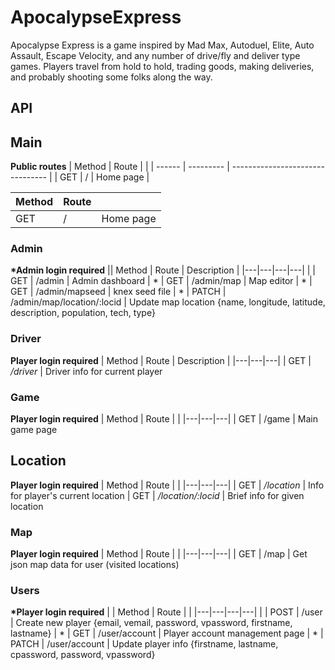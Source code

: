 # ApocalypseExpress

Apocalypse Express is a game inspired by Mad Max, Autoduel, Elite, Auto Assault, Escape Velocity, and any number of drive/fly and deliver type games. Players travel from hold to hold, trading goods, making deliveries, and probably shooting some folks along the way.

## API

## Main
**Public routes**
| Method | Route     |                                  |
| ------ | --------- | -------------------------------- |
| GET    | /         | Home page                        |

| Method | Route     |                                  |
| ------ | --------- | -------------------------------- |
| GET    | /         | Home page                        |


### Admin
**\*Admin login required**
|| Method | Route | Description |
|---|---|---|---|
|  | GET | /admin | Admin dashboard
| * | GET | /admin/map | Map editor
| * | GET | /admin/mapseed | knex seed file
| * | PATCH | /admin/map/location/:locid | Update map location {name, longitude, latitude, description, population, tech, type}

### Driver
**Player login required**
| Method | Route | Description |
|---|---|---|
| GET | */driver* | Driver info for current player

### Game
**Player login required**
| Method | Route | |
|---|---|---|
| GET | /game | Main game page

## Location
**Player login required**
| Method | Route | |
|---|---|---|
| GET | */location* | Info for player's current location
| GET | */location/:locid* | Brief info for given location

### Map
**Player login required**
| Method | Route | |
|---|---|---|
| GET | /map | Get json map data for user (visited locations)

### Users
**\*Player login required**
| | Method | Route | |
|---|---|---|---|
| | POST  | /user | Create new player {email, vemail, password, vpassword, firstname, lastname}
| * | GET   | /user/account | Player account management page
| * | PATCH | /user/account | Update player info {firstname, lastname, cpassword, password, vpassword}
